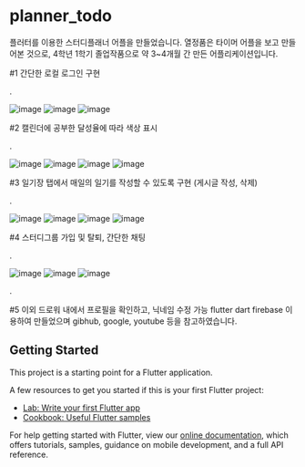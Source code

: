 # planner_todo

플러터를 이용한 스터디플래너 어플을 만들었습니다.
열정품은 타이머 어플을 보고 만들어본 것으로,
4학년 1학기 졸업작품으로 약 3~4개월 간 만든 어플리케이션입니다.



#1 간단한 로컬 로그인 구현

.

![image](https://user-images.githubusercontent.com/69645295/125265893-3c0f9b80-e340-11eb-9313-d011a3757e75.png)
![image](https://user-images.githubusercontent.com/69645295/125265969-4e89d500-e340-11eb-8ee5-817a64bcbd35.png)
![image](https://user-images.githubusercontent.com/69645295/125265985-5184c580-e340-11eb-8c99-2b55e666b3e2.png)





#2 캘린더에 공부한 달성율에 따라 색상 표시

.

![image](https://user-images.githubusercontent.com/69645295/125266248-9ad51500-e340-11eb-9b44-39e79eb90c8e.png)
![image](https://user-images.githubusercontent.com/69645295/125266256-9dd00580-e340-11eb-9008-418f72541a10.png)
![image](https://user-images.githubusercontent.com/69645295/125266265-a0325f80-e340-11eb-83f6-adc1fca20bb5.png)
![image](https://user-images.githubusercontent.com/69645295/125266272-a1fc2300-e340-11eb-80b2-9adbd172a3a8.png)





#3 일기장 탭에서 매일의 일기를 작성할 수 있도록 구현 (게시글 작성, 삭제)

.

![image](https://user-images.githubusercontent.com/69645295/125266388-be985b00-e340-11eb-80ef-886f1fc1e6f0.png)
![image](https://user-images.githubusercontent.com/69645295/125266394-c0fab500-e340-11eb-92bb-011b063d6425.png)
![image](https://user-images.githubusercontent.com/69645295/125266397-c22be200-e340-11eb-859b-ba9caa02ff73.png)
![image](https://user-images.githubusercontent.com/69645295/125266408-c48e3c00-e340-11eb-942d-f478bbb38c3d.png)





#4 스터디그룹 가입 및 탈퇴, 간단한 채팅

.


![image](https://user-images.githubusercontent.com/69645295/125266538-dff94700-e340-11eb-8fa8-3f0f92c523d0.png)
![image](https://user-images.githubusercontent.com/69645295/125266548-e25ba100-e340-11eb-95ad-86abb593a141.png)
![image](https://user-images.githubusercontent.com/69645295/125266559-e4bdfb00-e340-11eb-80d5-216623f24481.png)









.

#5 이외
드로워 내에서 프로필을 확인하고, 닉네임 수정 가능
flutter dart firebase 이용하여 만들었으며
gibhub, google, youtube 등을 참고하였습니다.












## Getting Started

This project is a starting point for a Flutter application.

A few resources to get you started if this is your first Flutter project:

- [Lab: Write your first Flutter app](https://flutter.dev/docs/get-started/codelab)
- [Cookbook: Useful Flutter samples](https://flutter.dev/docs/cookbook)

For help getting started with Flutter, view our
[online documentation](https://flutter.dev/docs), which offers tutorials,
samples, guidance on mobile development, and a full API reference.
